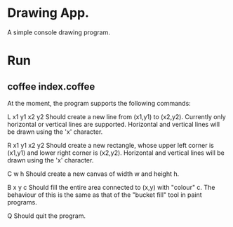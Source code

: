 # Drawing App.
A simple console drawing program.

# Run
## coffee index.coffee

At the moment, the program supports the following commands:

L x1 y1 x2 y2
Should create a new line from (x1,y1) to (x2,y2). Currently only horizontal or vertical lines are supported. Horizontal and vertical lines will be drawn using the 'x' character.

R x1 y1 x2 y2
Should create a new rectangle, whose upper left corner is (x1,y1) and lower right corner is (x2,y2). Horizontal and vertical lines will be drawn using the 'x' character.

C w h
Should create a new canvas of width w and height h.

B x y c
Should fill the entire area connected to (x,y) with "colour" c. The behaviour of this is the same as that of the "bucket fill" tool in paint programs.

Q
Should quit the program.
